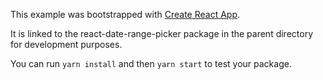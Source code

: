 This example was bootstrapped with [Create React App](https://github.com/facebook/create-react-app).

It is linked to the react-date-range-picker package in the parent directory for development purposes.

You can run `yarn install` and then `yarn start` to test your package.
